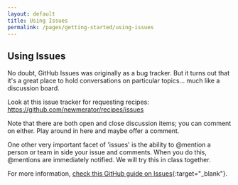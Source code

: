 ```yaml
---
layout: default
title: Using Issues
permalink: /pages/getting-started/using-issues
---
```


## Using Issues

No doubt, GitHub Issues was originally as a bug tracker. But it turns out that it's a great place to hold conversations on particular topics... much like a discussion board.

Look at this issue tracker for requesting recipes:
<https://github.com/newmerator/recipes/issues>

Note that there are both open and close discussion items; you can comment on either. Play around in here and maybe offer a comment.

One other very important facet of 'issues' is the ability to @mention a person or team in side your issue and comments. When you do this, @mentions are immediately notified. We will try this in class together.

For more information, [check this GitHub guide on Issues](https://guides.github.com/features/issues/){:target="_blank"}.
